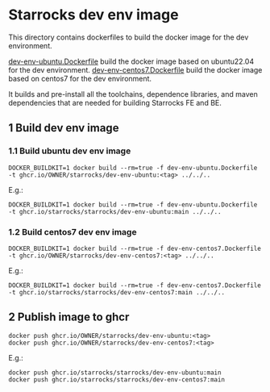 # Starrocks dev env image
This directory contains dockerfiles to build the docker image for the dev environment.

[dev-env-ubuntu.Dockerfile](dev-env-ubuntu.Dockerfile) build the docker image based on ubuntu22.04 for the dev environment.
[dev-env-centos7.Dockerfile](dev-env-centos7.Dockerfile) build the docker image based on centos7 for the dev environment.

It builds and pre-install all the toolchains, dependence libraries, and maven dependencies that are needed for building Starrocks FE and BE.

## 1 Build dev env image

### 1.1 Build ubuntu dev env image
```
DOCKER_BUILDKIT=1 docker build --rm=true -f dev-env-ubuntu.Dockerfile -t ghcr.io/OWNER/starrocks/dev-env-ubuntu:<tag> ../../..
```
E.g.:
```shell
DOCKER_BUILDKIT=1 docker build --rm=true -f dev-env-ubuntu.Dockerfile -t ghcr.io/starrocks/starrocks/dev-env-ubuntu:main ../../..
```
### 1.2 Build centos7 dev env image
```
DOCKER_BUILDKIT=1 docker build --rm=true -f dev-env-centos7.Dockerfile -t ghcr.io/OWNER/starrocks/dev-env-centos7:<tag> ../../..
```
E.g.:
```shell
DOCKER_BUILDKIT=1 docker build --rm=true -f dev-env-centos7.Dockerfile -t ghcr.io/starrocks/starrocks/dev-env-centos7:main ../../..
```

## 2 Publish image to ghcr
```
docker push ghcr.io/OWNER/starrocks/dev-env-ubuntu:<tag>
docker push ghcr.io/OWNER/starrocks/dev-env-centos7:<tag>
```
E.g.:
```shell
docker push ghcr.io/starrocks/starrocks/dev-env-ubuntu:main
docker push ghcr.io/starrocks/starrocks/dev-env-centos7:main
```
